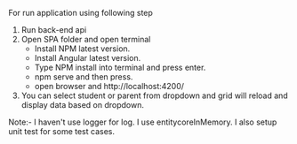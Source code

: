 
For run application using following step
1. Run back-end api
2. Open SPA folder and open terminal 
	- Install NPM latest version. 
	- Install Angular latest version.
	- Type NPM install into terminal and press enter.
	- npm serve and then press.
	- open browser and http://localhost:4200/
3. You can select student or parent from dropdown and grid will reload and display data based on dropdown.

 
Note:- 
I haven't use logger for log. 
I use entitycoreInMemory.
I also setup unit test for some test cases. 

